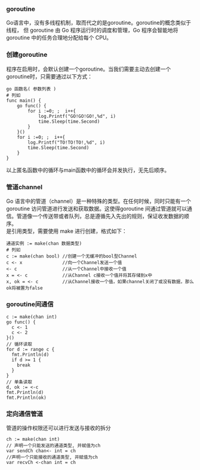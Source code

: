 ### goroutine
Go语言中，没有多线程机制，取而代之的是goroutine。goroutine的概念类似于线程，
但 goroutine 由 Go 程序运行时的调度和管理，Go 程序会智能地将 goroutine 中的任务合理地分配给每个 CPU。

### 创建goroutine
程序在启用时，会默认创建一个goroutine。当我们需要主动去创建一个goroutine时，只需要通过以下方式：
```
go 函数名( 参数列表 )
# 列如
func main() {
	go func() {
		for i :=0; ;  i++{
			log.Printf("GO!GO!GO!,%d", i)
			time.Sleep(time.Second)
		}
	}()
	for i :=0; ;  i++{
		log.Printf("TO!TO!TO!,%d", i)
		time.Sleep(time.Second)
	}
}
```
以上匿名函数中的循环与main函数中的循环会并发执行，无先后顺序。

### 管道channel
Go 语言中的管道（channel）是一种特殊的类型。在任何时候，同时只能有一个 goroutine 访问管道进行发送和获取数据。这使得goroutine 间通过管道就可以通信。管道像一个传送带或者队列，总是遵循先入先出的规则，保证收发数据的顺序。  
是引用类型，需要使用 make 进行创建，格式如下：
```
通道实例 := make(chan 数据类型)
# 列如
c := make(chan bool) //创建一个无缓冲的bool型Channel 
c <- x               //向一个Channel发送一个值
<- c                 //从一个Channel中接收一个值
x = <- c             //从Channel c接收一个值并将其存储到x中
x, ok = <- c         //从Channel接收一个值，如果channel关闭了或没有数据，那么ok将被置为false
```

### goroutine间通信
```
c := make(chan int)
go func() {
  c <- 1
  c <- 2
}()
// 循环读取
for d := range c {
  fmt.Println(d)
  if d >= 1 {
    break
  }
}
// 单条读取
d, ok := <-c
fmt.Println(d)
fmt.Println(ok)
```
### 定向通信管道
管道的操作权限还可以进行发送与接收的拆分
```
ch := make(chan int)
// 声明一个只能发送的通道类型, 并赋值为ch
var sendCh chan<- int = ch
//声明一个只能接收的通道类型, 并赋值为ch
var recvCh <-chan int = ch
```
